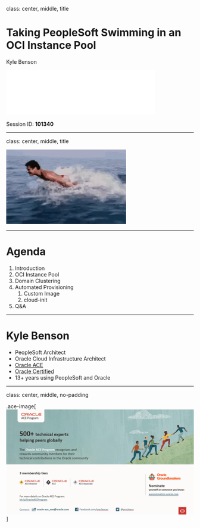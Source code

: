 class: center, middle, title

# Taking PeopleSoft Swimming in an OCI Instance Pool

Kyle Benson

![psadmin.io](images/psadmin_io_white.png)

Session ID: **101340**

---
class: center, middle, title

![:img swimming, 90%](images/swim.gif)

---

# Agenda

1. Introduction
1. OCI Instance Pool
1. Domain Clustering 
1. Automated Provisioning
    1. Custom Image
    1. cloud-init
1. Q&A

---

# Kyle Benson

* PeopleSoft Architect
* Oracle Cloud Infrastructure Architect
* [Oracle ACE](https://psadmin.io/ace-kyle)
* [Oracle Certified](https://www.youracclaim.com/users/kyle-benson/badges)
* 13+ years using PeopleSoft and Oracle

---
class: center, middle, no-padding

.ace-image[![ACE Program](images/ace.png)]